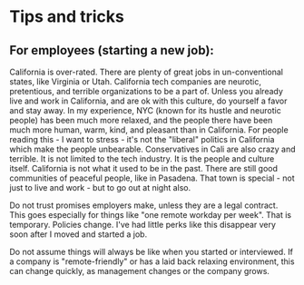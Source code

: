 # Tips and tricks

## For employees \(starting a new job\):

California is over-rated. There are plenty of great jobs in un-conventional states, like Virginia or Utah. California tech companies are neurotic, pretentious, and terrible organizations to be a part of. Unless you already live and work in California, and are ok with this culture, do yourself a favor and stay away. In my experience, NYC \(known for its hustle and neurotic people\) has been much more relaxed, and the people there have been much more human, warm, kind, and pleasant than in California. For people reading this - I want to stress - it's not the "liberal" politics in California which make the people unbearable. Conservatives in Cali are also crazy and terrible. It is not limited to the tech industry. It is the people and culture itself. California is not what it used to be in the past. There are still good communities of peaceful people, like in Pasadena. That town is special - not just to live and work - but to go out at night also.

Do not trust promises employers make, unless they are a legal contract. This goes especially for things like "one remote workday per week". That is temporary. Policies change. I've had little perks like this disappear very soon after I moved and started a job. 

Do not assume things will always be like when you started or interviewed. If a company is "remote-friendly" or has a laid back relaxing environment, this can change quickly, as management changes or the company grows.





